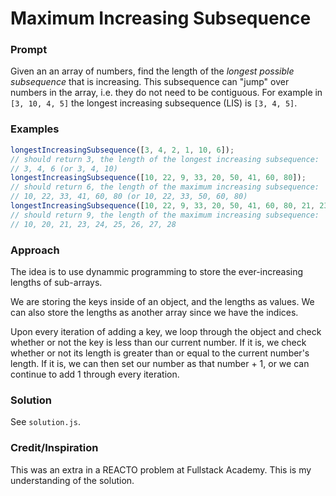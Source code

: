 # Maximum Increasing Subsequence

### Prompt
Given an an array of numbers, find the length of the *longest possible subsequence* that is increasing. This subsequence can "jump" over numbers in the array, i.e. they do not need to be contiguous. For example in `[3, 10, 4, 5]` the longest increasing subsequence (LIS) is `[3, 4, 5]`.

### Examples
```js
longestIncreasingSubsequence([3, 4, 2, 1, 10, 6]);
// should return 3, the length of the longest increasing subsequence:
// 3, 4, 6 (or 3, 4, 10)
longestIncreasingSubsequence([10, 22, 9, 33, 20, 50, 41, 60, 80]);
// should return 6, the length of the maximum increasing subsequence:
// 10, 22, 33, 41, 60, 80 (or 10, 22, 33, 50, 60, 80)
longestIncreasingSubsequence([10, 22, 9, 33, 20, 50, 41, 60, 80, 21, 23, 24, 25, 26, 27, 28]);
// should return 9, the length of the maximum increasing subsequence:
// 10, 20, 21, 23, 24, 25, 26, 27, 28
```

### Approach
The idea is to use dynammic programming to store the ever-increasing lengths of sub-arrays.

We are storing the keys inside of an object, and the lengths as values. We can also store the lengths as another array since we have the indices.

Upon every iteration of adding a key, we loop through the object and check whether or not the key is less than our current number. If it is, we check whether or not its length is greater than or equal to the current number's length. If it is, we can then set our number as that number + 1, or we can continue to add 1 through every iteration.

### Solution
See `solution.js`.

### Credit/Inspiration
This was an extra in a REACTO problem at Fullstack Academy. This is my understanding of the solution.
